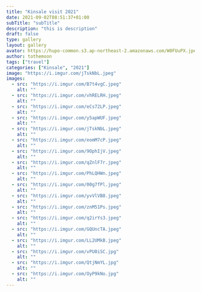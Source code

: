 ```yaml
---
title: "Kinsale visit 2021"
date: 2021-09-02T08:51:37+01:00
subTitle: "subTitle"
description: "this is description"
draft: false
type: gallery
layout: gallery
avator: https://hupo-common.s3.ap-northeast-2.amazonaws.com/W0FUuPX.jpeg
author: tothemoon
tags: ["travel"]
categories: ["Kinsale", "2021"]
image: "https://i.imgur.com/jTskNbL.jpeg"
images:
  - src: "https://i.imgur.com/B7t4vgC.jpeg"
    alt: ""
  - src: "https://i.imgur.com/vhRELRH.jpeg"
    alt: ""
  - src: "https://i.imgur.com/eCs72LP.jpeg"
    alt: ""
  - src: "https://i.imgur.com/y5apWUF.jpeg"
    alt: ""
  - src: "https://i.imgur.com/jTskNbL.jpeg"
    alt: ""
  - src: "https://i.imgur.com/eomM7cP.jpeg"
    alt: ""
  - src: "https://i.imgur.com/9OphIjV.jpeg"
    alt: ""
  - src: "https://i.imgur.com/qZnlF7r.jpeg"
    alt: ""
  - src: "https://i.imgur.com/PhLQHWn.jpeg"
    alt: ""
  - src: "https://i.imgur.com/00g7fPl.jpeg"
    alt: ""
  - src: "https://i.imgur.com/yvVlVB8.jpeg"
    alt: ""
  - src: "https://i.imgur.com/znM51Ps.jpeg"
    alt: ""
  - src: "https://i.imgur.com/q2irYs3.jpeg"
    alt: ""
  - src: "https://i.imgur.com/GQUncTA.jpeg"
    alt: ""
  - src: "https://i.imgur.com/LL2UMkB.jpeg"
    alt: ""
  - src: "https://i.imgur.com/vPU0iSC.jpg"
    alt: ""
  - src: "https://i.imgur.com/QtjNmYL.jpg"
    alt: ""
  - src: "https://i.imgur.com/OyP9kNo.jpg"
    alt: ""
---
```


